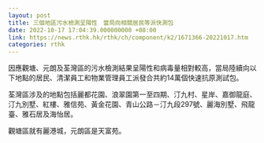 ```yaml
---
layout: post
title: 三個地區污水檢測呈陽性　當局向相關居民等派快測包
date: 2022-10-17 17:04:39.000000000 +08:00
link: https://news.rthk.hk/rthk/ch/component/k2/1671366-20221017.htm
categories: rthk
---
```


因應觀塘、元朗及荃灣區的污水檢測結果呈陽性和病毒量相對較高，當局陸續向以下地點的居民、清潔員工和物業管理員工派發合共約14萬個快速抗原測試包。

荃灣區涉及的地點包括麗都花園、浪翠園第一至四期、汀九村、星岸、嘉御龍庭、汀九別墅、紅樓、雅信苑、黃金花園、青山公路－汀九段297號、麗海別墅、飛龍臺、雅石居及海怡居。

觀塘區就有麗港城，元朗區是天富苑。
